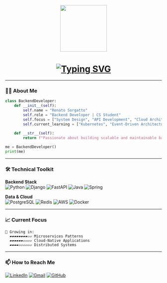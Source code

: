 <div align="center">
  <img src="https://media.giphy.com/media/v1.Y2lkPTc5MGI3NjExcW5qY2V6eGZ1bG1rOGN4Z3B5Y2V6ZzR4YnJ5dGJ6eHZqZGNiYyZlcD12MV9pbnRlcm5hbF9naWZfYnlfaWQmY3Q9cw/LMcB8XospGZO8UQq87/giphy.gif" width="150">
  
  <h1 align="center">
    <a href="https://git.io/typing-svg">
      <img src="https://readme-typing-svg.herokuapp.com?font=Fira+Code&pause=1000&color=22D3EE&center=true&vCenter=true&width=500&lines=Hello%2C+I'm+Renato+Sorgatto;Backend+Developer;CS+Student;Systems+Architecture+Enthusiast" alt="Typing SVG" />
    </a>
  </h1>
</div>

---

### 🧑‍💻 About Me

```python
class BackendDeveloper:
    def __init__(self):
        self.name = "Renato Sorgatto"
        self.role = "Backend Developer | CS Student"
        self.focus = ["System Design", "API Development", "Cloud Architecture"]
        self.current_learning = ["Kubernetes", "Event-Driven Architecture"]
    
    def __str__(self):
        return f"Passionate about building scalable and maintainable backend systems"

me = BackendDeveloper()
print(me)
```

---

### 🛠️ Technical Toolkit

**Backend Stack**  
![Python](https://img.shields.io/badge/-Python-3776AB?logo=python&logoColor=white)
![Django](https://img.shields.io/badge/-Django-092E20?logo=django&logoColor=white)
![FastAPI](https://img.shields.io/badge/-FastAPI-009688?logo=fastapi&logoColor=white)
![Java](https://img.shields.io/badge/-Java-ED8B00?logo=openjdk&logoColor=white)
![Spring](https://img.shields.io/badge/-Spring-6DB33F?logo=spring&logoColor=white)

**Data & Cloud**  
![PostgreSQL](https://img.shields.io/badge/-PostgreSQL-4169E1?logo=postgresql&logoColor=white)
![Redis](https://img.shields.io/badge/-Redis-DC382D?logo=redis&logoColor=white)
![AWS](https://img.shields.io/badge/-AWS-232F3E?logo=amazon-aws&logoColor=white)
![Docker](https://img.shields.io/badge/-Docker-2496ED?logo=docker&logoColor=white)

---

### 📈 Current Focus

```text
🌱 Growing in: 
  ▰▰▰▰▰▰▰▰▱▱ Microservices Patterns
  ▰▰▰▰▰▰▱▱▱▱ Cloud-Native Applications
  ▰▰▰▰▱▱▱▱▱▱ Distributed Systems
```

---

### 📫 How to Reach Me

[![LinkedIn](https://img.shields.io/badge/-LinkedIn-0077B5?logo=linkedin&logoColor=white)](https://www.linkedin.com/in/renato-sorgatto/)
[![Gmail](https://img.shields.io/badge/-Email-D14836?logo=gmail&logoColor=white)](mailto:renatosorgatto@gmail.com)
[![GitHub](https://img.shields.io/badge/-GitHub-181717?logo=github&logoColor=white)](https://github.com/resorgatto)
